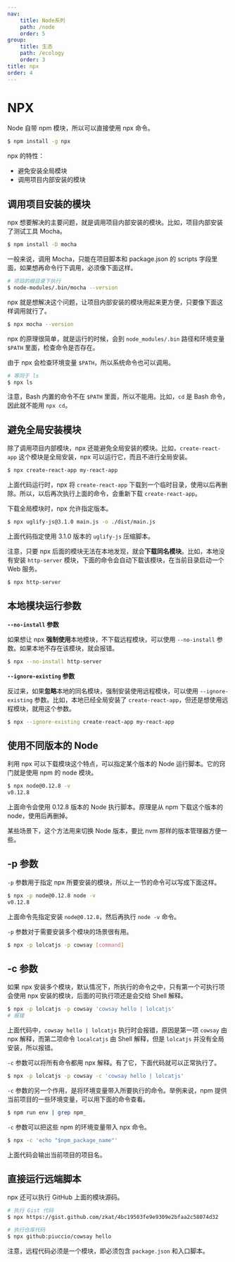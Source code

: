 ```yaml
---
nav:
    title: Node系列
    path: /node
    order: 5
group:
    title: 生态
    path: /ecology
    order: 3
title: npx
order: 4
---
```


# NPX

Node 自带 npm 模块，所以可以直接使用 npx 命令。

```bash
$ npm install -g npx
```

npx 的特性：

- 避免安装全局模块
- 调用项目内部安装的模块

## 调用项目安装的模块

npx 想要解决的主要问题，就是调用项目内部安装的模块。比如，项目内部安装了测试工具 Mocha。

```bash
$ npm install -D mocha
```

一般来说，调用 Mocha，只能在项目脚本和 package.json 的 scripts 字段里面，如果想再命令行下调用，必须像下面这样。

```bash
# 项目的根目录下执行
$ node-modules/.bin/mocha --version
```

npx 就是想解决这个问题，让项目内部安装的模块用起来更方便，只要像下面这样调用就行了。

```bash
$ npx mocha --version
```

npx 的原理很简单，就是运行的时候，会到 `node_modules/.bin` 路径和环境变量 `$PATH` 里面，检查命令是否存在。

由于 npx 会检查环境变量 `$PATH`，所以系统命令也可以调用。

```bash
# 等同于 ls
$ npx ls
```

注意，Bash 内置的命令不在 `$PATH` 里面，所以不能用。比如，`cd` 是 Bash 命令，因此就不能用 `npx cd`。

## 避免全局安装模块

除了调用项目内部模块，npx 还能避免全局安装的模块。比如，`create-react-app` 这个模块是全局安装，npx 可以运行它，而且不进行全局安装。

```bash
$ npx create-react-app my-react-app
```

上面代码运行时，npx 将 `create-react-app` 下载到一个临时目录，使用以后再删除。所以，以后再次执行上面的命令，会重新下载 `create-react-app`。

下载全局模块时，npx 允许指定版本。

```bash
$ npx uglify-js@3.1.0 main.js -o ./dist/main.js
```

上面代码指定使用 3.1.0 版本的 `uglify-js` 压缩脚本。

注意，只要 npx 后面的模块无法在本地发现，就会**下载同名模块**。比如，本地没有安装 `http-server` 模块，下面的命令会自动下载该模块，在当前目录启动一个 Web 服务。

```bash
$ npx http-server
```

## 本地模块运行参数

**`--no-install` 参数**

如果想让 npx **强制使用**本地模块，不下载远程模块，可以使用 `--no-install` 参数。如果本地不存在该模块，就会报错。

```bash
$ npx --no-install http-server
```

**`--ignore-existing` 参数**

反过来，如果**忽略**本地的同名模块，强制安装使用远程模块，可以使用 `--ignore-existing` 参数。比如，本地已经全局安装了 `create-react-app`，但还是想使用远程模块，就用这个参数。

```bash
$ npx --ignore-existing create-react-app my-react-app
```

## 使用不同版本的 Node

利用 npx 可以下载模块这个特点，可以指定某个版本的 Node 运行脚本。它的窍门就是使用 npm 的 node 模块。

```bash
$ npx node@0.12.8 -v
v0.12.8
```

上面命令会使用 0.12.8 版本的 Node 执行脚本。原理是从 npm 下载这个版本的 node，使用后再删掉。

某些场景下，这个方法用来切换 Node 版本，要比 nvm 那样的版本管理器方便一些。

## -p 参数

`-p` 参数用于指定 npx 所要安装的模块，所以上一节的命令可以写成下面这样。

```bash
$ npx -p node@0.12.8 node -v
v0.12.8
```

上面命令先指定安装 `node@0.12.8`，然后再执行 `node -v` 命令。

`-p` 参数对于需要安装多个模块的场景很有用。

```bash
$ npx -p lolcatjs -p cowsay [command]
```

## -c 参数

如果 npx 安装多个模块，默认情况下，所执行的命令之中，只有第一个可执行项会使用 npx 安装的模块，后面的可执行项还是会交给 Shell 解释。

```bash
$ npx -p lolcatjs -p cowsay 'cowsay hello | lolcatjs'
# 报错
```

上面代码中，`cowsay hello | lolcatjs` 执行时会报错，原因是第一项 `cowsay` 由 npx 解释，而第二项命令 `localcatjs` 由 Shell 解释，但是 `lolcatjs` 并没有全局安装，所以报错。

`-c` 参数可以将所有命令都用 npx 解释。有了它，下面代码就可以正常执行了。

```bash
$ npx -p lolcatjs -p cowsay -c 'cowsay hello | lolcatjs'
```

`-c` 参数的另一个作用，是将环境变量带入所要执行的命令。举例来说，npm 提供当前项目的一些环境变量，可以用下面的命令查看。

```bash
$ npm run env | grep npm_
```

`-c` 参数可以把这些 npm 的环境变量带入 npx 命令。

```bash
$ npx -c 'echo "$npm_package_name"'
```

上面代码会输出当前项目的项目名。

## 直接运行远端脚本

npx 还可以执行 GitHub 上面的模块源码。

```bash
# 执行 Gist 代码
$ npx https://gist.github.com/zkat/4bc19503fe9e9309e2bfaa2c58074d32

# 执行仓库代码
$ npx github:piuccio/cowsay hello
```

注意，远程代码必须是一个模块，即必须包含 `package.json` 和入口脚本。
